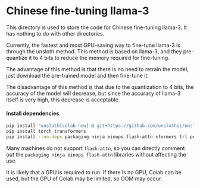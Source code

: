 # Chinese fine-tuning llama-3

This directory is used to store the code for Chinese fine-tuning llama-3. It has nothing to do with other directories.

Currently, the fastest and most GPU-saving way to fine-tune llama-3 is through the unsloth method. This method is based on llama-3, and they pre-quantize it to 4 bits to reduce the memory required for fine-tuning.

The advantage of this method is that there is no need to retrain the model, just download the pre-trained model and then fine-tune it.

The disadvantage of this method is that due to the quantization to 4 bits, the accuracy of the model will decrease, but since the accuracy of llama-3 itself is very high, this decrease is acceptable.

#### Install dependencies
```bash
pip install "unsloth[colab-new] @ git+https://github.com/unslothai/unsloth.git"
pip install torch transformers
pip install --no-deps packaging ninja einops flash-attn xformers trl peft accelerate bitsandbytes
```

Many machines do not support `flash-attn`, so you can directly comment out the `packaging ninja einops flash-attn` libraries without affecting the use.

It is likely that a GPU is required to run. If there is no GPU, Colab can be used, but the GPU of Colab may be limited, so OOM may occur.
